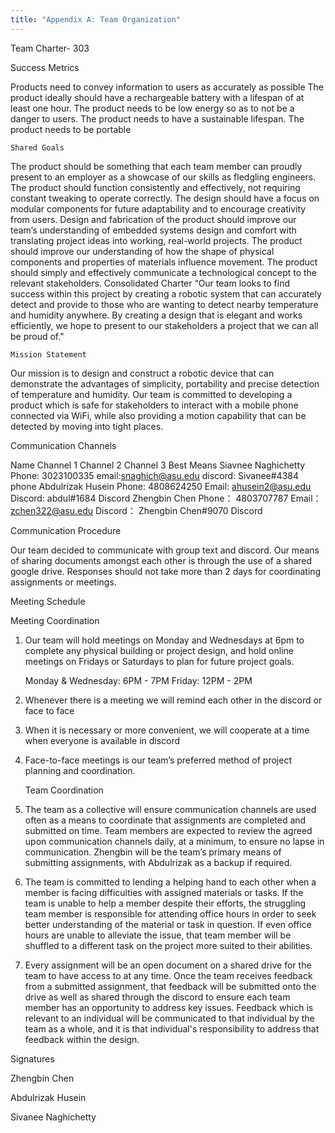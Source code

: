 ```yaml
---
title: "Appendix A: Team Organization"
---
```

Team Charter- 303

Success Metrics

Products need to convey information to users as accurately as possible
The product ideally should have a rechargeable battery with a lifespan of at least one hour.
The product needs to be low energy so as to not be a danger to users.
The product needs to have a sustainable lifespan.
The product needs to be portable

	Shared Goals
The product should be something that each team member can proudly present to an employer as a showcase of our skills as fledgling engineers.
The product should function consistently and effectively, not requiring constant tweaking to operate correctly.
The design should have a focus on modular components for future adaptability and to encourage creativity from users.
Design and fabrication of the product should improve our team’s understanding of embedded systems design and comfort with translating project ideas into working, real-world projects.
The product should improve our understanding of how the shape of physical components and properties of materials influence movement.
The product should simply and effectively communicate a technological concept to the relevant stakeholders.
Consolidated Charter
“Our team looks to find success within this project by creating a robotic system that can accurately detect and provide to those who are wanting to detect nearby temperature and humidity anywhere. By creating a design that is elegant and works efficiently, we hope to present to our stakeholders a project that we can all be proud of."

	Mission Statement

Our mission is to design and construct a robotic device that can demonstrate the advantages of simplicity, portability and precise detection of temperature and humidity. Our team is committed to developing a product which is safe for stakeholders to interact with a mobile phone connected via WiFi, while also providing a motion capability that can be detected by moving into tight places.

	







Communication Channels
	
Name
Channel 1
Channel 2
Channel 3
Best Means
Siavnee Naghichetty
Phone: 3023100335
email:snaghich@asu.edu
discord: Sivanee#4384
phone
Abdulrizak Husein
Phone:
4808624250
Email:
ahusein2@asu.edu
Discord:
abdul#1684
Discord
Zhengbin
Chen
Phone：
4803707787
Email：
zchen322@asu.edu
Discord：
Zhengbin Chen#9070
Discord





Communication Procedure

Our team decided to communicate with group text and discord. Our means of sharing documents amongst each other is through the use of a shared google drive. Responses should not take more than 2 days for coordinating assignments or meetings.

Meeting Schedule	


Meeting Coordination


1. 	Our team will hold meetings on Monday and Wednesdays at 6pm to complete any            physical building or 
project design, and hold online meetings on Fridays or Saturdays to plan for future project goals.

	Monday & Wednesday: 6PM - 7PM
	Friday: 12PM - 2PM

2. 	Whenever there is a meeting we will remind each other in the discord or face to face

3. 	When it is necessary or more convenient,  we will cooperate at a time when everyone is 
available in discord

4.	Face-to-face meetings is our team’s preferred method of project planning and 
coordination.



	Team Coordination

1. The team as a collective will ensure communication channels are used often as a means to coordinate that assignments are completed and submitted on time. Team members are expected to review the agreed upon communication channels daily, at a minimum, to ensure no lapse in communication. Zhengbin will be the team’s primary means of submitting assignments, with Abdulrizak as a backup if required.

2. The team is committed to lending a helping hand to each other when a member is facing difficulties with assigned materials or tasks. If the team is unable to help a member despite their efforts, the struggling team member is responsible for attending office hours in order to seek better understanding of the material or task in question. If even office hours are unable to alleviate the issue, that team member will be shuffled to a different task on the project more suited to their abilities.


3. Every assignment will be an open document on a shared drive for the team to have access to at any time. Once the team receives feedback from a submitted assignment, that feedback will be submitted onto the drive as well as shared through the discord to ensure each team member has an opportunity to address key issues. Feedback which is relevant to an individual will be communicated to that individual by the team as a whole, and it is that individual's responsibility to address that feedback within the design. 

Signatures

Zhengbin Chen


Abdulrizak Husein

Sivanee Naghichetty
